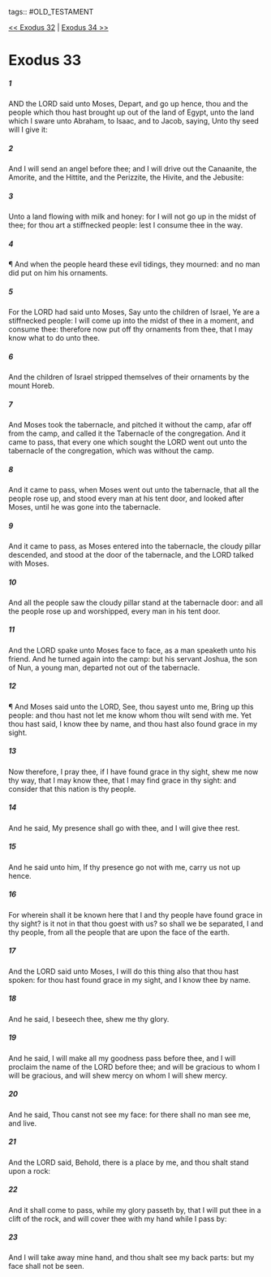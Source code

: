 tags:: #OLD_TESTAMENT

[<< Exodus 32](OLD_TESTAMENT/02_Exodus/Exodus_32.md) | [Exodus 34 >>](OLD_TESTAMENT/02_Exodus/Exodus_34.md)

# Exodus 33

##### 1

AND the LORD said unto Moses, Depart, and go up hence, thou and the people which thou hast brought up out of the land of Egypt, unto the land which I sware unto Abraham, to Isaac, and to Jacob, saying, Unto thy seed will I give it:

##### 2

And I will send an angel before thee; and I will drive out the Canaanite, the Amorite, and the Hittite, and the Perizzite, the Hivite, and the Jebusite:

##### 3

Unto a land flowing with milk and honey: for I will not go up in the midst of thee; for thou art a stiffnecked people: lest I consume thee in the way.

##### 4

¶ And when the people heard these evil tidings, they mourned: and no man did put on him his ornaments.

##### 5

For the LORD had said unto Moses, Say unto the children of Israel, Ye are a stiffnecked people: I will come up into the midst of thee in a moment, and consume thee: therefore now put off thy ornaments from thee, that I may know what to do unto thee.

##### 6

And the children of Israel stripped themselves of their ornaments by the mount Horeb.

##### 7

And Moses took the tabernacle, and pitched it without the camp, afar off from the camp, and called it the Tabernacle of the congregation. And it came to pass, that every one which sought the LORD went out unto the tabernacle of the congregation, which was without the camp.

##### 8

And it came to pass, when Moses went out unto the tabernacle, that all the people rose up, and stood every man at his tent door, and looked after Moses, until he was gone into the tabernacle.

##### 9

And it came to pass, as Moses entered into the tabernacle, the cloudy pillar descended, and stood at the door of the tabernacle, and the LORD talked with Moses.

##### 10

And all the people saw the cloudy pillar stand at the tabernacle door: and all the people rose up and worshipped, every man in his tent door.

##### 11

And the LORD spake unto Moses face to face, as a man speaketh unto his friend. And he turned again into the camp: but his servant Joshua, the son of Nun, a young man, departed not out of the tabernacle.

##### 12

¶ And Moses said unto the LORD, See, thou sayest unto me, Bring up this people: and thou hast not let me know whom thou wilt send with me. Yet thou hast said, I know thee by name, and thou hast also found grace in my sight.

##### 13

Now therefore, I pray thee, if I have found grace in thy sight, shew me now thy way, that I may know thee, that I may find grace in thy sight: and consider that this nation is thy people.

##### 14

And he said, My presence shall go with thee, and I will give thee rest.

##### 15

And he said unto him, If thy presence go not with me, carry us not up hence.

##### 16

For wherein shall it be known here that I and thy people have found grace in thy sight? is it not in that thou goest with us? so shall we be separated, I and thy people, from all the people that are upon the face of the earth.

##### 17

And the LORD said unto Moses, I will do this thing also that thou hast spoken: for thou hast found grace in my sight, and I know thee by name.

##### 18

And he said, I beseech thee, shew me thy glory.

##### 19

And he said, I will make all my goodness pass before thee, and I will proclaim the name of the LORD before thee; and will be gracious to whom I will be gracious, and will shew mercy on whom I will shew mercy.

##### 20

And he said, Thou canst not see my face: for there shall no man see me, and live.

##### 21

And the LORD said, Behold, there is a place by me, and thou shalt stand upon a rock:

##### 22

And it shall come to pass, while my glory passeth by, that I will put thee in a clift of the rock, and will cover thee with my hand while I pass by:

##### 23

And I will take away mine hand, and thou shalt see my back parts: but my face shall not be seen.
